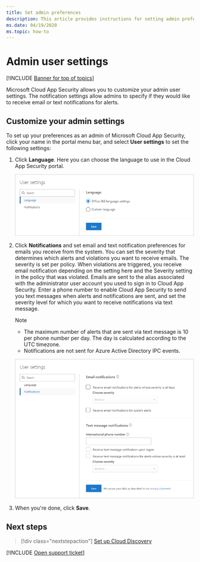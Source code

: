 ```yaml
---
title: Set admin preferences 
description: This article provides instructions for setting admin preferences in Cloud App Security.
ms.date: 04/19/2020
ms.topic: how-to
---
```

# Admin user settings

[!INCLUDE [Banner for top of topics](includes/banner.md)]

Microsoft Cloud App Security allows you to customize your admin user settings. The notification settings allow admins to specify if they would like to receive email or text notifications for alerts.

## <a name="Adminsettings"></a>Customize your admin settings

To set up your preferences as an admin of Microsoft Cloud App Security, click your name in the portal menu bar, and select **User settings** to set the following settings:

1. Click **Language**. Here you can choose the language to use in the Cloud App Security portal.

    ![custom user settings.](media/custom-language-settings.png)

2. Click **Notifications** and set email and text notification preferences for emails you receive from the system. You can set the severity that determines which alerts and violations you want to receive emails. The severity is set per policy. When violations are triggered, you receive email notification depending on the setting here and the Severity setting in the policy that was violated. Emails are sent to the alias associated with the administrator user account you used to sign in to Cloud App Security. Enter a phone number to enable Cloud App Security to send you text messages when alerts and notifications are sent, and set the severity level for which you want to receive notifications via text message.

    > [!NOTE]
    >
    > - The maximum number of alerts that are sent via text message is 10 per phone number per day. The day is calculated according to the UTC timezone.
    > - Notifications are not sent for Azure Active Directory IPC events.

    ![notification settings.](media/notification-settings.png)

3. When you're done, click **Save**.

## Next steps

> [!div class="nextstepaction"]
> [Set up Cloud Discovery](set-up-cloud-discovery.md)

[!INCLUDE [Open support ticket](includes/support.md)]
